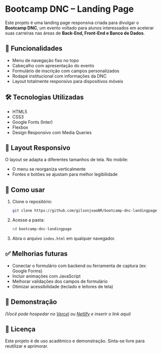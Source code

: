 
# Bootcamp DNC – Landing Page

Este projeto é uma landing page responsiva criada para divulgar o **Bootcamp DNC**, um evento voltado para alunos interessados em acelerar suas carreiras nas áreas de **Back-End, Front-End e Banco de Dados**.

## 🚀 Funcionalidades

- Menu de navegação fixo no topo
- Cabeçalho com apresentação do evento
- Formulário de inscrição com campos personalizados
- Rodapé institucional com informações da DNC
- Layout totalmente responsivo para dispositivos móveis

## 🛠️ Tecnologias Utilizadas

- HTML5
- CSS3
- Google Fonts (Inter)
- Flexbox
- Design Responsivo com Media Queries

## 📱 Layout Responsivo

O layout se adapta a diferentes tamanhos de tela. No mobile:
- O menu se reorganiza verticalmente
- Fontes e botões se ajustam para melhor legibilidade

## 📂 Como usar

1. Clone o repositório:
   ```bash
   git clone https://github.com/gilsonjoaoBR/bootcamp-dnc-landingpage
   ```
2. Acesse a pasta:
   ```bash
   cd bootcamp-dnc-landingpage
   ```
3. Abra o arquivo `index.html` em qualquer navegador.

## ✅ Melhorias futuras

- Conectar o formulário com backend ou ferramenta de captura (ex: Google Forms)
- Incluir animações com JavaScript
- Melhorar validações dos campos de formulário
- Otimizar acessibilidade (teclado e leitores de tela)

## 🔗 Demonstração

_(Você pode hospedar no [Vercel](https://vercel.com/) ou [Netlify](https://netlify.com) e inserir o link aqui)_

## 📄 Licença

Este projeto é de uso acadêmico e demonstração. Sinta-se livre para reutilizar e aprimorar.
